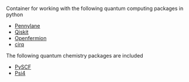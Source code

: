 Container for working with the following quantum computing packages in python

- [Pennylane](https://pennylane.ai/)
- [Qiskit](https://www.ibm.com/quantum/ecosystem)
- [Openfermion](https://quantumai.google/openfermion)
- [cirq](https://quantumai.google/cirq)

The following quantum chemistry packages are included

- [PySCF](https://pyscf.org/index.html)
- [Psi4](https://psicode.org/)
